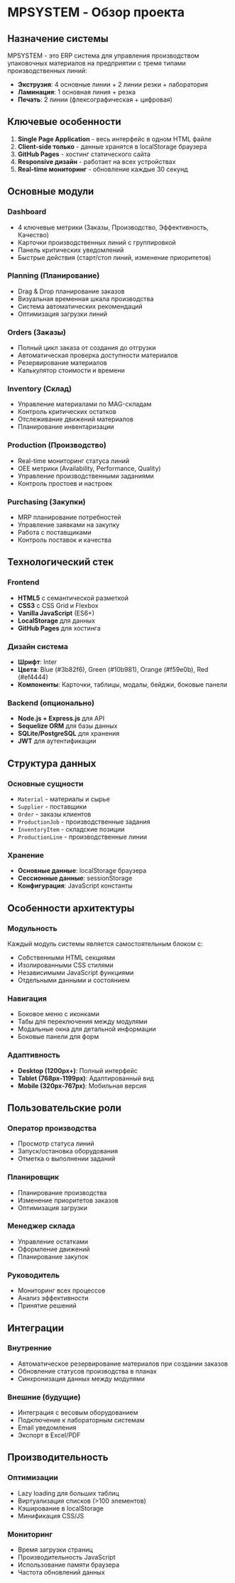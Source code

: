 # MPSYSTEM - Обзор проекта

## Назначение системы
MPSYSTEM - это ERP система для управления производством упаковочных материалов на предприятии с тремя типами производственных линий:

- **Экструзия**: 4 основные линии + 2 линии резки + лаборатория
- **Ламинация**: 1 основная линия + резка  
- **Печать**: 2 линии (флексографическая + цифровая)

## Ключевые особенности
1. **Single Page Application** - весь интерфейс в одном HTML файле
2. **Client-side только** - данные хранятся в localStorage браузера
3. **GitHub Pages** - хостинг статического сайта
4. **Responsive дизайн** - работает на всех устройствах
5. **Real-time мониторинг** - обновление каждые 30 секунд

## Основные модули

### Dashboard
- 4 ключевые метрики (Заказы, Производство, Эффективность, Качество)
- Карточки производственных линий с группировкой
- Панель критических уведомлений
- Быстрые действия (старт/стоп линий, изменение приоритетов)

### Planning (Планирование)  
- Drag & Drop планирование заказов
- Визуальная временная шкала производства
- Система автоматических рекомендаций
- Оптимизация загрузки линий

### Orders (Заказы)
- Полный цикл заказа от создания до отгрузки
- Автоматическая проверка доступности материалов
- Резервирование материалов
- Калькулятор стоимости и времени

### Inventory (Склад)
- Управление материалами по MAG-складам
- Контроль критических остатков  
- Отслеживание движений материалов
- Планирование инвентаризации

### Production (Производство)
- Real-time мониторинг статуса линий
- OEE метрики (Availability, Performance, Quality)
- Управление производственными заданиями
- Контроль простоев и настроек

### Purchasing (Закупки)
- MRP планирование потребностей
- Управление заявками на закупку
- Работа с поставщиками
- Контроль поставок и качества

## Технологический стек

### Frontend
- **HTML5** с семантической разметкой
- **CSS3** с CSS Grid и Flexbox
- **Vanilla JavaScript** (ES6+)
- **LocalStorage** для данных
- **GitHub Pages** для хостинга

### Дизайн система
- **Шрифт**: Inter
- **Цвета**: Blue (#3b82f6), Green (#10b981), Orange (#f59e0b), Red (#ef4444)
- **Компоненты**: Карточки, таблицы, модалы, бейджи, боковые панели

### Backend (опционально)
- **Node.js + Express.js** для API
- **Sequelize ORM** для базы данных
- **SQLite/PostgreSQL** для хранения
- **JWT** для аутентификации

## Структура данных

### Основные сущности
- `Material` - материалы и сырье
- `Supplier` - поставщики  
- `Order` - заказы клиентов
- `ProductionJob` - производственные задания
- `InventoryItem` - складские позиции
- `ProductionLine` - производственные линии

### Хранение
- **Основные данные**: localStorage браузера
- **Сессионные данные**: sessionStorage
- **Конфигурация**: JavaScript константы

## Особенности архитектуры

### Модульность
Каждый модуль системы является самостоятельным блоком с:
- Собственными HTML секциями
- Изолированными CSS стилями  
- Независимыми JavaScript функциями
- Отдельными данными и состоянием

### Навигация
- Боковое меню с иконками
- Табы для переключения между модулями
- Модальные окна для детальной информации
- Боковые панели для форм

### Адаптивность
- **Desktop (1200px+)**: Полный интерфейс
- **Tablet (768px-1199px)**: Адаптированный вид
- **Mobile (320px-767px)**: Мобильная версия

## Пользовательские роли

### Оператор производства
- Просмотр статуса линий
- Запуск/остановка оборудования
- Отметка о выполнении заданий

### Планировщик  
- Планирование производства
- Изменение приоритетов заказов
- Оптимизация загрузки

### Менеджер склада
- Управление остатками
- Оформление движений
- Планирование закупок

### Руководитель
- Мониторинг всех процессов
- Анализ эффективности
- Принятие решений

## Интеграции

### Внутренние
- Автоматическое резервирование материалов при создании заказов
- Обновление статусов производства в планах
- Синхронизация данных между модулями

### Внешние (будущие)
- Интеграция с весовым оборудованием
- Подключение к лабораторным системам
- Email уведомления
- Экспорт в Excel/PDF

## Производительность

### Оптимизации
- Lazy loading для больших таблиц
- Виртуализация списков (>100 элементов)  
- Кэширование в localStorage
- Минификация CSS/JS

### Мониторинг
- Время загрузки страниц
- Производительность JavaScript
- Использование памяти браузера
- Частота обновлений данных